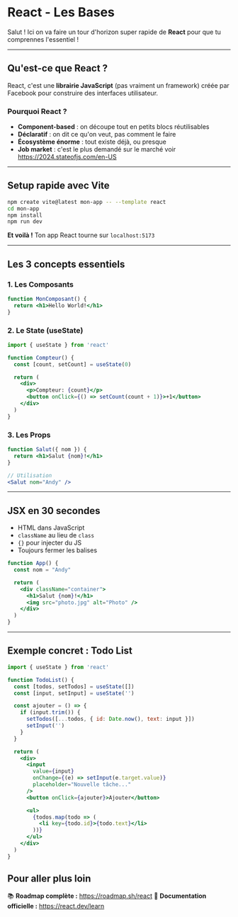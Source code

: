 # React - Les Bases

Salut ! Ici on va faire un tour d'horizon super rapide de **React** pour que tu comprennes l'essentiel !

---

## Qu'est-ce que React ?

React, c'est une **librairie JavaScript** (pas vraiment un framework) créée par Facebook pour construire des interfaces utilisateur.

### Pourquoi React ?

- **Component-based** : on découpe tout en petits blocs réutilisables
- **Déclaratif** : on dit ce qu'on veut, pas comment le faire
- **Écosystème énorme** : tout existe déjà, ou presque
- **Job market** : c'est le plus demandé sur le marché
voir <https://2024.stateofjs.com/en-US>

---

## Setup rapide avec Vite

```bash
npm create vite@latest mon-app -- --template react
cd mon-app
npm install
npm run dev
```

**Et voilà !** Ton app React tourne sur `localhost:5173`

---

## Les 3 concepts essentiels

### 1. Les Composants

```jsx
function MonComposant() {
  return <h1>Hello World!</h1>
}
```

### 2. Le State (useState)

```jsx
import { useState } from 'react'

function Compteur() {
  const [count, setCount] = useState(0)

  return (
    <div>
      <p>Compteur: {count}</p>
      <button onClick={() => setCount(count + 1)}>+1</button>
    </div>
  )
}
```

### 3. Les Props

```jsx
function Salut({ nom }) {
  return <h1>Salut {nom}!</h1>
}

// Utilisation
<Salut nom="Andy" />
```

---

## JSX en 30 secondes

- HTML dans JavaScript
- `className` au lieu de `class`
- `{}` pour injecter du JS
- Toujours fermer les balises

```jsx
function App() {
  const nom = "Andy"

  return (
    <div className="container">
      <h1>Salut {nom}!</h1>
      <img src="photo.jpg" alt="Photo" />
    </div>
  )
}
```

---

## Exemple concret : Todo List

```jsx
import { useState } from 'react'

function TodoList() {
  const [todos, setTodos] = useState([])
  const [input, setInput] = useState('')

  const ajouter = () => {
    if (input.trim()) {
      setTodos([...todos, { id: Date.now(), text: input }])
      setInput('')
    }
  }

  return (
    <div>
      <input
        value={input}
        onChange={(e) => setInput(e.target.value)}
        placeholder="Nouvelle tâche..."
      />
      <button onClick={ajouter}>Ajouter</button>

      <ul>
        {todos.map(todo => (
          <li key={todo.id}>{todo.text}</li>
        ))}
      </ul>
    </div>
  )
}
```

## Pour aller plus loin

📚 **Roadmap complète :** <https://roadmap.sh/react>
📖 **Documentation officielle :** <https://react.dev/learn>

